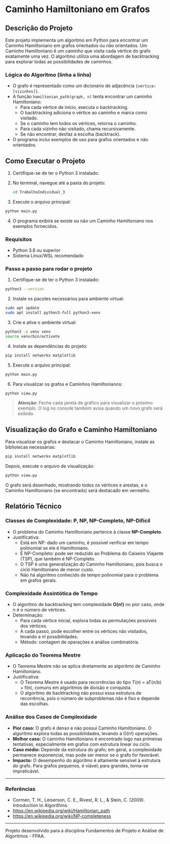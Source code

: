 # Caminho Hamiltoniano em Grafos

## Descrição do Projeto
Este projeto implementa um algoritmo em Python para encontrar um Caminho Hamiltoniano em grafos orientados ou não orientados. Um Caminho Hamiltoniano é um caminho que visita cada vértice do grafo exatamente uma vez. O algoritmo utiliza uma abordagem de backtracking para explorar todas as possibilidades de caminhos.

### Lógica do Algoritmo (linha a linha)
- O grafo é representado como um dicionário de adjacência `{vértice: [vizinhos]}`.
- A função `hamiltonian_path(graph, n)` tenta encontrar um caminho Hamiltoniano:
  - Para cada vértice de início, executa o backtracking.
  - O backtracking adiciona o vértice ao caminho e marca como visitado.
  - Se o caminho tem todos os vértices, retorna o caminho.
  - Para cada vizinho não visitado, chama recursivamente.
  - Se não encontrar, desfaz a escolha (backtrack).
- O programa inclui exemplos de uso para grafos orientados e não orientados.

## Como Executar o Projeto
1. Certifique-se de ter o Python 3 instalado.
2. No terminal, navegue até a pasta do projeto:
   ```bash
   cd TrabalhoIndividual_3
   ```

3. Execute o arquivo principal:
  ```bash
  python main.py
  ```
4. O programa exibirá se existe ou não um Caminho Hamiltoniano nos exemplos fornecidos.

### Requisitos
- Python 3.8 ou superior
- Sistema Linux/WSL recomendado

### Passo a passo para rodar o projeto
1. Certifique-se de ter o Python 3 instalado:
  ```bash
  python3 --version
  ```
2. Instale os pacotes necessários para ambiente virtual:
  ```bash
  sudo apt update
  sudo apt install python3-full python3-venv
  ```
3. Crie e ative o ambiente virtual:
  ```bash
  python3 -m venv venv
  source venv/bin/activate
  ```
4. Instale as dependências do projeto:
  ```bash
  pip install networkx matplotlib
  ```
5. Execute o arquivo principal:
  ```bash
  python main.py
  ```
6. Para visualizar os grafos e Caminhos Hamiltonianos:
  ```bash
  python view.py
  ```
  > **Atenção:** Feche cada janela de gráfico para visualizar o próximo exemplo. O log no console também avisa quando um novo grafo será exibido.

## Visualização do Grafo e Caminho Hamiltoniano

Para visualizar os grafos e destacar o Caminho Hamiltoniano, instale as bibliotecas necessárias:

```bash
pip install networkx matplotlib
```

Depois, execute o arquivo de visualização:

```bash
python view.py
```

O grafo será desenhado, mostrando todos os vértices e arestas, e o Caminho Hamiltoniano (se encontrado) será destacado em vermelho.

## Relatório Técnico

### Classes de Complexidade: P, NP, NP-Completo, NP-Difícil
- O problema do Caminho Hamiltoniano pertence à classe **NP-Completo**.
- Justificativa:
  - Está em NP: dado um caminho, é possível verificar em tempo polinomial se ele é Hamiltoniano.
  - É NP-Completo: pode ser reduzido ao Problema do Caixeiro Viajante (TSP), que também é NP-Completo.
  - O TSP é uma generalização do Caminho Hamiltoniano, pois busca o ciclo Hamiltoniano de menor custo.
  - Não há algoritmo conhecido de tempo polinomial para o problema em grafos gerais.

### Complexidade Assintótica de Tempo
- O algoritmo de backtracking tem complexidade **O(n!)** no pior caso, onde n é o número de vértices.
- Determinação:
  - Para cada vértice inicial, explora todas as permutações possíveis dos vértices.
  - A cada passo, pode escolher entre os vértices não visitados, levando a n! possibilidades.
  - Método: contagem de operações e análise combinatória.

### Aplicação do Teorema Mestre
- O Teorema Mestre não se aplica diretamente ao algoritmo de Caminho Hamiltoniano.
- Justificativa:
  - O Teorema Mestre é usado para recorrências do tipo T(n) = aT(n/b) + f(n), comuns em algoritmos de divisão e conquista.
  - O algoritmo de backtracking não possui essa estrutura de recorrência, pois o número de subproblemas não é fixo e depende das escolhas.

### Análise dos Casos de Complexidade
- **Pior caso:** O grafo é denso e não possui Caminho Hamiltoniano. O algoritmo explora todas as possibilidades, levando a O(n!) operações.
- **Melhor caso:** O caminho Hamiltoniano é encontrado logo nas primeiras tentativas, especialmente em grafos com estrutura linear ou ciclo.
- **Caso médio:** Depende da estrutura do grafo; em geral, a complexidade permanece exponencial, mas pode ser menor se o grafo for favorável.
- **Impacto:** O desempenho do algoritmo é altamente sensível à estrutura do grafo. Para grafos pequenos, é viável; para grandes, torna-se impraticável.

---

### Referências
- Cormen, T. H., Leiserson, C. E., Rivest, R. L., & Stein, C. (2009). Introduction to Algorithms.
- https://en.wikipedia.org/wiki/Hamiltonian_path
- https://en.wikipedia.org/wiki/NP-completeness

---

Projeto desenvolvido para a disciplina Fundamentos de Projeto e Análise de Algoritmos - FPAA.
